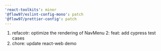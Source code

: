 ```yaml
---
'react-toolkits': minor
'@flow97/eslint-config-mono': patch
'@flow97/prettier-config': patch
---
```


1. refacotr: optimize the rendering of NavMenu
   2: feat: add cypress test cases
2. chore: update react-web demo

